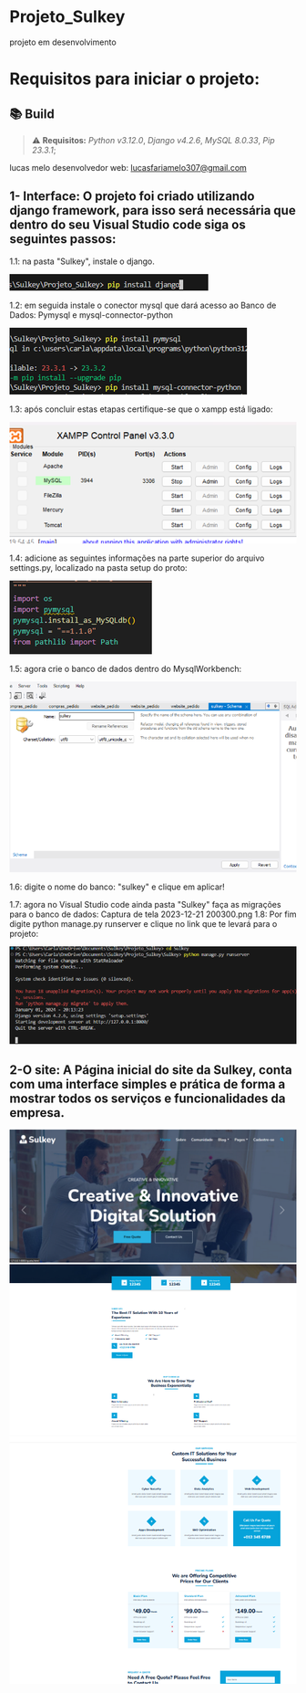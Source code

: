 # Projeto_Sulkey
projeto em desenvolvimento

# Requisitos para iniciar o projeto:
## 📚 Build 

> ⚠️ **Requisitos:** *Python v3.12.0*, *Django v4.2.6*,  *MySQL 8.0.33*, *Pip 23.3.1*;

lucas melo desenvolvedor web: <lucasfariamelo307@gmail.com>

## 1- Interface: O projeto foi criado utilizando django framework, para isso será necessária que dentro do seu Visual Studio code siga os seguintes passos:
1.1: na pasta "Sulkey", instale o django.

<img src="Models/img02.png">

1.2: em seguida instale o conector mysql que dará acesso ao Banco de Dados: Pymysql e mysql-connector-python

<img src="Models/img03.png">

1.3: após concluir estas etapas certifique-se que o xampp está ligado:

<img src="Models/img01.png">

1.4: adicione as seguintes informações na parte superior do arquivo settings.py, localizado na pasta setup do proto:

<img src="Models/img04.png">

1.5: agora crie o banco de dados dentro do MysqlWorkbench:

<img src="Models/img05.png">

1.6: digite o nome do banco: "sulkey" e clique em aplicar!

1.7: agora no Visual Studio code ainda pasta "Sulkey" faça as migrações para o banco de dados:
Captura de tela 2023-12-21 200300.png
1.8: Por fim digite python manage.py runserver e clique no link que te levará para o projeto:

<img src="Models/img06.png">


## 2-O site: A Página inicial do site da Sulkey, conta com uma interface simples e prática de forma a mostrar todos os serviços e funcionalidades da empresa.

<img src="Models/img07.png">

<img src="Models/img08.png">

<img src="Models/img09.png">

